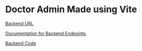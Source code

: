 # Doctor Admin Made using Vite

[Backend URL](https://backend-server-production-5c03.up.railway.app/)

[Documentation for Backend Endpoints](https://backend-server-production-5c03.up.railway.app/docs)

[Backend Code](https://github.com/akulbansal1/soft-engg-project-may-2025-se-May-8/tree/backend)